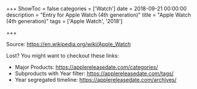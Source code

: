 +++
ShowToc = false
categories = ['Watch']
date = 2018-09-21 00:00:00
description = "Entry for Apple Watch (4th generation)"
title = "Apple Watch (4th generation)"
tags = ['Apple Watch', '2018']

+++

Source: https://en.wikipedia.org/wiki/Apple_Watch

Lost?
You might want to checkout these links:
- Major Products: https://applereleasedate.com/categories/
- Subproducts with Year filter: https://applereleasedate.com/tags/
- Year segregated timeline: https://applereleasedate.com/archives/

